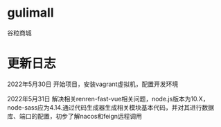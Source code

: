 # gulimall
谷粒商城

# 更新日志  
2022年5月30日 开始项目，安装vagrant虚拟机，配置开发环境  

2022年5月31日 解决相关renren-fast-vue相关问题，node.js版本为10.X，node-sass应为4.14.通过代码生成器生成相关模块基本代码，并对其进行数据库、端口的配置，初步了解nacos和feign远程调用
